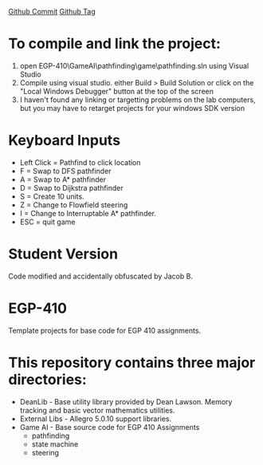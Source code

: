 [Github Commit](https://github.com/jacobnb/EGP410_Assignment4)
[Github Tag](https://github.com/jacobnb/EGP410_Assignment4/tree/Assignment4)

# To compile and link the project:
1. open EGP-410\GameAI\pathfinding\game\pathfinding.sln using Visual Studio
2. Compile using visual studio. either Build > Build Solution 
or click on the "Local Windows Debugger" button at the top of the screen
3. I haven't found any linking or targetting problems on the lab computers, 
but you may have to retarget projects for your windows SDK version

# Keyboard Inputs
* Left Click = Pathfind to click location
* F = Swap to DFS pathfinder
* A = Swap to A* pathfinder
* D = Swap to Dijkstra pathfinder
* S = Create 10 units.
* Z = Change to Flowfield steering
* I = Change to Interruptable A* pathfinder.
* ESC = quit game


# Student Version
Code modified and accidentally obfuscated by Jacob B.

# EGP-410
Template projects for base code for EGP 410 assignments.

# This repository contains three major directories:
 * DeanLib - Base utility library provided by Dean Lawson. Memory tracking and basic vector mathematics utilities.
 * External Libs - Allegro 5.0.10 support libraries.
 * Game AI - Base source code for EGP 410 Assignments
   * pathfinding
   * state machine
   * steering


